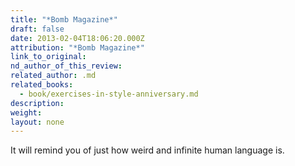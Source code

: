 ```yaml
---
title: "*Bomb Magazine*"
draft: false
date: 2013-02-04T18:06:20.000Z
attribution: "*Bomb Magazine*"
link_to_original:
nd_author_of_this_review:
related_author: .md
related_books:
  - book/exercises-in-style-anniversary.md
description:
weight:
layout: none
---
```

It will remind you of just how weird and infinite human language is.

